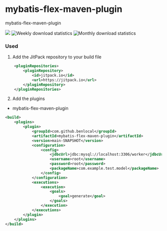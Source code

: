 # mybatis-flex-maven-plugin

mybatis-flex-maven-plugin

[![](https://jitpack.io/v/benlocal/mybatis-flex-maven-plugin.svg?style=flat-square)](https://jitpack.io/#benlocal/mybatis-flex-maven-plugin)
![Weekly download statistics](https://jitpack.io/v/benlocal/mybatis-flex-maven-plugin/week.svg)
![Monthly download statistics](https://jitpack.io/v/benlocal/mybatis-flex-maven-plugin/month.svg)

### Used

1. Add the JitPack repository to your build file

```xml
    <pluginRepositories>
        <pluginRepository>
            <id>jitpack.io</id>
            <url>https://jitpack.io</url>
        </pluginRepository>
    </pluginRepositories>
```

2. Add the plugins

- mybatis-flex-maven-plugin

```xml
<build>
    <plugins>
        <plugin>
            <groupId>com.github.benlocal</groupId>
            <artifactId>mybatis-flex-maven-plugin</artifactId>
            <version>main-SNAPSHOT</version>
            <configuration>
                <config>
                    <jdbcUrl>jdbc:mysql://localhost:3306/worker</jdbcUrl>
                    <username>root</username>
                    <password>root</password>
                    <packageName>com.example.test.model</packageName>
                </config>
            </configuration>
            <executions>
                <execution>
                    <goals>
                        <goal>generate</goal>
                    </goals>
                </execution>
            </executions>
        </plugin>
    </plugins>
</build>
```
